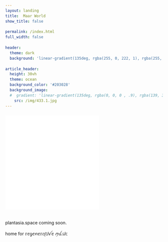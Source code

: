 ```yaml
---
layout: landing
title:  Maar World
show_title: false

permalink: /index.html
full_width: false

header:
  theme: dark
  background: 'linear-gradient(135deg, rgba(255, 0, 222, 1), rgba(255, 0, 0, .5),)'

article_header:
  height: 30vh
  theme: ocean
  background_color: '#203028' 
  background_image:
  #  gradient: 'linear-gradient(135deg, rgba(0, 0, 0 , .9), rgba(139, 34, 139, .9))'
    src: /img/433.1.jpg
--- 
```


<div class="p-5"></div>


<div 
  class="hero hero--center hero--bordered hero-example--linear-gradient" 
  onclick="window.location='https://plantasia.space'" 
  style="cursor: pointer;"
>
  <div class="hero__content">
    <h3></h3>
    <img 
      src="img/landing/plantasia-logo-transparent-background.png" 
      alt="Plantasia Logo" 
      style="max-width: 300px; height: auto; margin-bottom: 1rem;"
    >
    <p class="white">
      plantasia.space coming soon. <br><br>
      home for 𝕣ꫀᧁꫀꪀꫀ𝕣ꪖ𝕥ⅈꪜꫀ ꪑꪊડⅈᥴ 
    </p>
  </div>
</div>


<div class="p-5"></div>
<div class="p-5"></div>

